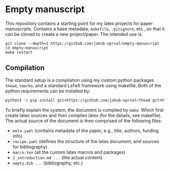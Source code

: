 # Empty manuscript

This repository contains a starting point for my latex projects for paper manuscripts. Contains a base metadata, `makefile`, `.gitignore`, etc., so that it can be cloned to create a new project/paper. The intended use is:

```
git clone --depth=1 https://github.com/jakub-oprsal/empty-manuscript
cd empty-manuscript
make restart
```


## Compilation

The standard setup is a compilation using my custom python packages `thead`, `tmarko`, and a standard LaTeX framework using makefile. Both of the python requirements can be installed by:
```sh
python3 -m pip install git+https://github.com/jakub-oprsal/thead git+https://github.com/jakub-oprsal/tmarko
```

To briefly explain the system, the document is compiled by `make`. Which first create latex sources and then compiles latex (for the details, see makefile). The actual source of the document is then comprised of the following files:

- `meta.yaml` (contains metadata of the paper, e.g., title, authors, funding info)
- `recipe.yaml` (defines the structure of the latex document, and sources for bibliography)
- `macro.tex` (all the custom latex macros and packages)
- `1_introduction.md ...` (the actual content)
- `empty.bib ...` (bibliography, etc.)

